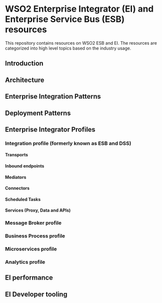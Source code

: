 # WSO2 Enterprise Integrator (EI) and Enterprise Service Bus (ESB) resources
This repository contains resources on WSO2 ESB and EI. The resources are categorized into high level topics based on the industry usage. 

## Introduction

## Architecture

## Enterprise Integration Patterns

## Deployment Patterns

## Enterprise Integrator Profiles
### Integration profile (formerly known as ESB and DSS)
#### Transports
#### Inbound endpoints
#### Mediators
#### Connectors
#### Scheduled Tasks
#### Services (Proxy, Data and APIs)
### Message Broker profile
### Business Process profile
### Microservices profile
### Analytics profile

## EI performance

## EI Developer tooling
